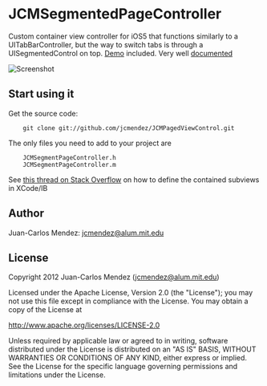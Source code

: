 # JCMSegmentedPageController

Custom container view controller for iOS5 that functions similarly to a UITabBarController, but the way to switch tabs is through a UISegmentedControl on top.  [Demo](https://github.com/jcmendez/JCMSegmentPageController/blob/master/Demo/DemoSimpleTableViewController.m) included.
Very well [documented](http://jcmendez.github.com/JCMSegmentPageController/)

![Screenshot](https://github.com/jcmendez/JCMSegmentPageController/raw/master/Screenshot.png)

## Start using it

Get the source code:

	    git clone git://github.com/jcmendez/JCMPagedViewControl.git

The only files you need to add to your project are

        JCMSegmentPageController.h
        JCMSegmentPageController.m

See [this thread on Stack Overflow](http://stackoverflow.com/questions/10723434/how-to-use-jcmsegmentpagecontroller-with-storyboards/) on how to define the contained subviews in XCode/IB

## Author
Juan-Carlos Mendez: jcmendez@alum.mit.edu

## License

Copyright 2012 Juan-Carlos Mendez (jcmendez@alum.mit.edu)

Licensed under the Apache License, Version 2.0 (the "License");
you may not use this file except in compliance with the License.
You may obtain a copy of the License at

http://www.apache.org/licenses/LICENSE-2.0

Unless required by applicable law or agreed to in writing, software
distributed under the License is distributed on an "AS IS" BASIS,
WITHOUT WARRANTIES OR CONDITIONS OF ANY KIND, either express or implied.
See the License for the specific language governing permissions and
limitations under the License. 
